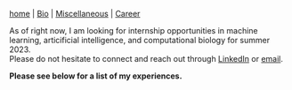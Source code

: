 [home](index.md) | [Bio](bio.md) | [Miscellaneous](misc.md) | [Career](career.md)

As of right now, I am looking for internship opportunities in machine learning, articificial intelligence, and computational biology for summer 2023.  
Please do not hesitate to connect and reach out through [LinkedIn](https://www.linkedin.com/in/twc22/) or [email](chloetwchen@gmail.com).  

**Please see below for a list of my experiences.**
<object data="../assets/chen_chloe.pdf" width="500" height="1000" type='application/pdf'></object>